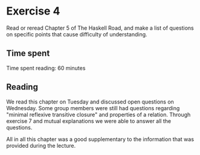 # Exercise 4

Read or reread Chapter 5 of The Haskell Road, and make a list of questions on specific points that cause difficulty of understanding.

## Time spent

Time spent reading: 60 minutes

## Reading

We read this chapter on Tuesday and discussed open questions on Wednesday.
Some group members were still had questions regarding "minimal reflexive
transitive closure" and properties of a relation.
Through exercise 7 and mutual explanations we were able to answer all the questions.

All in all this chapter was a good supplementary to the information that was
provided during the lecture.
